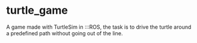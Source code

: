 # turtle_game
A game made with TurtleSim in :::ROS, the task is to drive the turtle around a predefined path without going out of the line.
